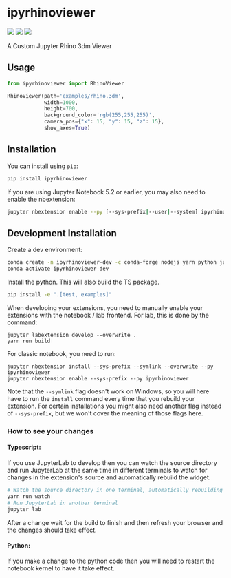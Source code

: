 
# ipyrhinoviewer

![](https://img.shields.io/pypi/v/ipyrhinoviewer?color=%23)
![](https://img.shields.io/npm/v/ipyrhinoviewer?color=%23)
![](https://img.shields.io/github/workflow/status/TU-Wien-dataLAB/ipyrhinoviewer/Build)

A Custom Jupyter Rhino 3dm Viewer
## Usage
```python
from ipyrhinoviewer import RhinoViewer

RhinoViewer(path='examples/rhino.3dm',
            width=1000,
            height=700,
            background_color='rgb(255,255,255)',
            camera_pos={"x": 15, "y": 15, "z": 15},
            show_axes=True)
```

## Installation

You can install using `pip`:

```bash
pip install ipyrhinoviewer
```

If you are using Jupyter Notebook 5.2 or earlier, you may also need to enable
the nbextension:
```bash
jupyter nbextension enable --py [--sys-prefix|--user|--system] ipyrhinoviewer
```

## Development Installation

Create a dev environment:
```bash
conda create -n ipyrhinoviewer-dev -c conda-forge nodejs yarn python jupyterlab
conda activate ipyrhinoviewer-dev
```

Install the python. This will also build the TS package.
```bash
pip install -e ".[test, examples]"
```

When developing your extensions, you need to manually enable your extensions with the
notebook / lab frontend. For lab, this is done by the command:

```
jupyter labextension develop --overwrite .
yarn run build
```

For classic notebook, you need to run:

```
jupyter nbextension install --sys-prefix --symlink --overwrite --py ipyrhinoviewer
jupyter nbextension enable --sys-prefix --py ipyrhinoviewer
```

Note that the `--symlink` flag doesn't work on Windows, so you will here have to run
the `install` command every time that you rebuild your extension. For certain installations
you might also need another flag instead of `--sys-prefix`, but we won't cover the meaning
of those flags here.

### How to see your changes
#### Typescript:
If you use JupyterLab to develop then you can watch the source directory and run JupyterLab at the same time in different
terminals to watch for changes in the extension's source and automatically rebuild the widget.

```bash
# Watch the source directory in one terminal, automatically rebuilding when needed
yarn run watch
# Run JupyterLab in another terminal
jupyter lab
```

After a change wait for the build to finish and then refresh your browser and the changes should take effect.

#### Python:
If you make a change to the python code then you will need to restart the notebook kernel to have it take effect.
